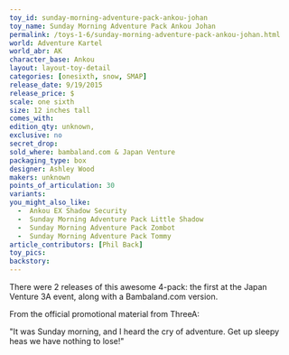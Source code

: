 ```yaml
---
toy_id: sunday-morning-adventure-pack-ankou-johan
toy_name: Sunday Morning Adventure Pack Ankou Johan
permalink: /toys-1-6/sunday-morning-adventure-pack-ankou-johan.html
world: Adventure Kartel
world_abr: AK
character_base: Ankou
layout: layout-toy-detail
categories: [onesixth, snow, SMAP]
release_date: 9/19/2015
release_price: $
scale: one sixth
size: 12 inches tall
comes_with: 
edition_qty: unknown, 
exclusive: no
secret_drop:
sold_where: bambaland.com & Japan Venture
packaging_type: box
designer: Ashley Wood
makers: unknown
points_of_articulation: 30
variants: 
you_might_also_like:
  -  Ankou EX Shadow Security
  -  Sunday Morning Adventure Pack Little Shadow
  -  Sunday Morning Adventure Pack Zombot
  -  Sunday Morning Adventure Pack Tommy    
article_contributors: [Phil Back]
toy_pics: 
backstory:
---
```

There were 2 releases of this awesome 4-pack: the first at the Japan Venture 3A event, along with a Bambaland.com version.

From the official promotional material from ThreeA:

"It was Sunday morning, and I heard the cry of adventure. Get up sleepy heas we have nothing to lose!"